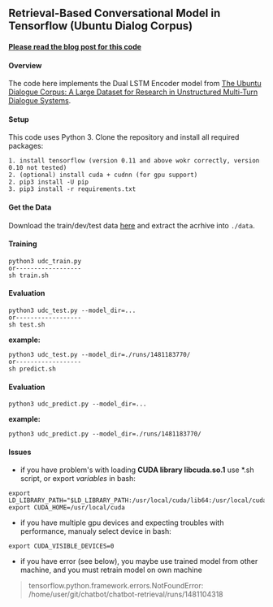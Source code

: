 ## Retrieval-Based Conversational Model in Tensorflow (Ubuntu Dialog Corpus)

#### [Please read the blog post for this code](http://www.wildml.com/2016/07/deep-learning-for-chatbots-2-retrieval-based-model-tensorflow)

#### Overview

The code here implements the Dual LSTM Encoder model from [The Ubuntu Dialogue Corpus: A Large Dataset for Research in Unstructured Multi-Turn Dialogue Systems](http://arxiv.org/abs/1506.08909).

#### Setup

This code uses Python 3. Clone the repository and install all required packages:

```
1. install tensorflow (version 0.11 and above wokr correctly, version 0.10 not tested)
2. (optional) install cuda + cudnn (for gpu support)
2. pip3 install -U pip
3. pip3 install -r requirements.txt
```

#### Get the Data


Download the train/dev/test data [here](https://drive.google.com/open?id=0B_bZck-ksdkpVEtVc1R6Y01HMWM) and extract the acrhive into `./data`.


#### Training

```
python3 udc_train.py
or------------------
sh train.sh
```


#### Evaluation

```
python3 udc_test.py --model_dir=...
or------------------
sh test.sh
```


**example:**
```
python3 udc_test.py --model_dir=./runs/1481183770/
or------------------
sh predict.sh
```

#### Evaluation

```
python3 udc_predict.py --model_dir=...
```

**example:**
```
python3 udc_predict.py --model_dir=./runs/1481183770/
```

#### Issues

* if you have problem's with loading **CUDA library libcuda.so.1** use *.sh script, or export _variables_ in bash:

```
export LD_LIBRARY_PATH="$LD_LIBRARY_PATH:/usr/local/cuda/lib64:/usr/local/cuda/extras/CUPTI/lib64"
export CUDA_HOME=/usr/local/cuda
```

* if you have multiple gpu devices and expecting troubles with performance, manualy select device in bash:

```
export CUDA_VISIBLE_DEVICES=0
```

* if you have error (see below), you maybe use trained model from other machine, and you must retrain model on own machine

>tensorflow.python.framework.errors.NotFoundError: /home/user/git/chatbot/chatbot-retrieval/runs/1481104318

